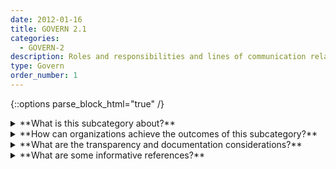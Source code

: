 ```yaml
---
date: 2012-01-16
title: GOVERN 2.1
categories:
  - GOVERN-2 
description: Roles and responsibilities and lines of communication related to mapping, measuring, and managing AI risks are clear to individuals and teams throughout the organization.
type: Govern
order_number: 1
---
```

{::options parse_block_html="true" /}


<details>
<summary markdown="span">**What is this subcategory about?**</summary>
<br>
The development of a risk-aware organizational culture starts with the definition of responsibilities. Under ideal risk management settings, oversight professionals are independent from model developers and report through risk management functions or directly to executives, countering implicit biases such as groupthink. This creates a firewall between technology development and risk management functions, so efforts cannot be easily bypassed or ignored.

There are numerous approaches for establishing strong risk management structures and tailoring them to the organizational risk profiles and resources. Facilitating a culture where AI system design and implementation decisions can be questioned and course-corrected by empowered stakeholders provides organizations with tools to anticipate and effectively manage risks before they materialize.

</details>

<details>
<summary markdown="span">**How can organizations achieve the outcomes of this subcategory?**</summary>
* Establish policies that define the AI risk management roles and responsibilities for:
    * Boards of directors or advisory committees
    * Senior management
    * AI audit functions
    * AI design
    * AI development
    * Human-AI interaction
    * AI testing and evaluation
    * AI acquisition and procurement
    * Impact assessment functions
    * Oversight functions 
* Establish policies that promote regular communication among teams participating in AI risk management efforts.
* Establish policies that separate management of AI system development functions from AI system testing functions, to enable independent course-correction of AI systems.
* Establish policies to prevent conflicts of interest, and counteract confirmation bias and market incentives that may hinder AI risk management efforts.

</details>

<details>
<summary markdown="span">**What are the transparency and documentation considerations?**</summary>
<br>
Column G goes here.

</details>

<details>
<summary markdown="span">**What are some informative references?**</summary>
<br>
Andrew Smith, “Using Artificial Intelligence and Algorithms,” FTC Business Blog (Apr. 8, 2020), available at https://www.ftc.gov/news-events/blogs/business-blog/2020/04/using-artificial-intelligence-algorithms.

Off. Superintendent Fin. Inst. Canada, Enterprise-Wide Model Risk Management for Deposit-Taking Institutions, E-23 (Sept. 2017).

Bd. Governors Fed. Rsrv. Sys., Supervisory Guidance on Model Risk Management, SR Letter 11-7 (Apr. 4, 2011).

Off. Comptroller Currency, Comptroller’s Handbook: Model Risk Management (Aug. 2021), https://www.occ.gov/publications-and-resources/publications/comptrollers-handbook/files/model-risk-management/index-model-risk-management.html.

</details>
